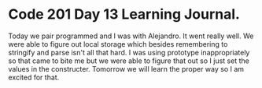 # Code 201 Day 13 Learning Journal.

Today we pair programmed and I was with Alejandro. It went really well. We were able to figure out local storage which besides remembering to stringify and parse isn't all that hard. I was using prototype inappropriately so that came to bite me but we were able to figure that out so I just set the values in the constructer. Tomorrow we will learn the proper way so I am excited for that.

